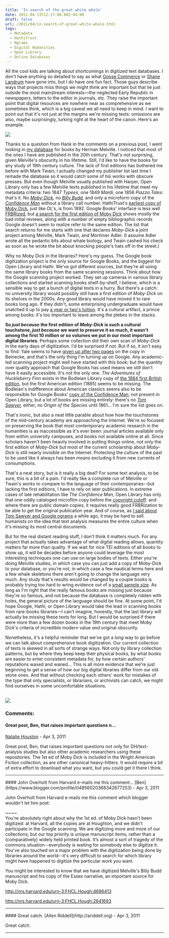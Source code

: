 ```yaml
---
title: 'In search of the great white whale'
date: 2011-04-13T12:17:00.002-04:00
draft: false
url: /2011/04/in-search-of-great-white-whale.html
tags:
  - Metadata
  - HathiTrust
  - Ngrams
  - Digital Humanities
  - Open Library
  - Online Databases
---
```


All the cool kids are talking about shortcomings in digitized text databases. I don't have anything so detailed to say as what [Goose Commerce](http://goosecommerce.wordpress.com/2011/04/09/ex-readex-not-much/) or [Shane Landrum](http://cliotropic.org/blog/2011/03/proquest-historical-serials-caveat-lector/) have gone into, but I do have one fun fact. Those guys describe ways that projects miss things we might think are important but that lie just outside the most mainstream interests—the neglected Early Republic in newspapers, letters to the editor in journals, etc. They raise the important point that digital resources are nowhere near as comprehensive as we sometimes think, which is a big caveat we all need to keep in mind. I want to point out that it's not just at the margins we're missing texts: omissions are also, maybe surprisingly, lurking right at the heart of the canon. Here's an example.

[![](http://1.bp.blogspot.com/-YDbvzXD5hvo/TaUZJv7t4jI/AAAAAAAACw8/QsOUmXEdQOM/s400/md_213.jpg)](http://1.bp.blogspot.com/-YDbvzXD5hvo/TaUZJv7t4jI/AAAAAAAACw8/QsOUmXEdQOM/s1600/md_213.jpg)

Thanks to a question from Hank in the comments on a previous post, I went looking in [my database](http://sappingattention.blogspot.com/2011/02/technical-notes.html) for books by Herman Melville. I noticed that most of the ones I have are published in the 20th century. That's not surprising, given Melville's obscurity in his lifetime. Still, I'd like to have the books for any study of 19th century culture. The lack of first editions has bothered me before with Mark Twain; I actually changed my publisher list last time I remade the database so it would catch some of his works with obscure presses. But even though Melville usually published with Harper, Open Library only has a few Melville texts published in his lifetime that meet my metadata criteria: two 1847 _Typees_, one 1849 _Mardi_, one 1856 _Piazza Tales_: that's it. No _[Moby-Dick](http://openlibrary.org/works/OL102749W/Moby-Dick),_ no _[Billy Budd](http://openlibrary.org/works/OL102746W/Billy_Budd),_ and only a microform copy of the [_Confidence Man_](http://openlibrary.org/books/OL7185766M/The_confidence-man) without a library call number. HathiTrust's [earliest copy of Moby Dick](http://catalog.hathitrust.org/Search/Home?checkspelling=true&type=all&lookfor=Moby+Dick&submit=&type=all&sethtftonly=true&sort=yearup), just like OL's, is from 1892. Google Books' interface is less well [FRBRized](http://www.frbr.org/), but [a search for the first edition of Moby Dick](http://www.google.com/search?q=Moby+Dick&hl=en&client=firefox-a&rls=org.mozilla%3Aen-US%3Aofficial&tbas=0&prmd=ivnsb&sa=X&ei=Ab6kTbzaOJG-0QHDgJXqCA&ved=0CBkQpwUoBA&source=lnt&tbs=cdr%3A1%2Ccd_min%3A1%2F1%2F1851%2Ccd_max%3A12%2F31%2F1852&tbm=bks) shows mostly the bad initial reviews, along with a number of empty bibliographic records Google doesn't seem to realize refer to the same edition. The list that search returns for me starts with one that declares _Moby-Dick_ a joint project among Melville, Mark Twain, and Mortimer Adler. (I assume Adler wrote all the pedantic bits about whale biology, and Twain cashed his check as soon as he wrote the bit about knocking people's hats off in the street.)

Why no Moby Dick in the libraries? Here's my guess. The Google book digitization project is the only source for Google Books, and the biggest for Open Library and Hathi. We've got different sources, but they're all using the same library books from the same scanning sessions. Think about how the Google scanning project worked. They set up cameras in various library collections and started scanning books shelf-by-shelf, I believe, which is a sensible way to get a bunch of digital texts in a hurry. But there's a catch: no university library would possibly still have a first edition of _Moby-Dick_ on its shelves in the 2000s. Any good library would have moved it to rare books long ago. If they didn't, some enterprising undergraduate would have snatched it up to pay [a year or two's tuition](http://www.abebooks.com/servlet/BookDetailsPL?bi=457533586). It's a cultural artifact, a prince among books: it's too important to leave among the plebes in the stacks.

**So _just because_ the first edition of _Moby-Dick_ is such a cultural touchstone, _just because_ we want to preserve it so much, it wasn't among the first 10 million or so volumes we put in our most important digital libraries**. Perhaps some collection did their own scan of _Moby-Dick_ in the early days of digitization. I'd be surprised if not. But if so, it isn't easy to find: Yale seems to have [given up after two pages](http://130.132.81.94/dl_crosscollex/SearchExecXC.asp?srchtype=CNO) on the copy in Beinecke, and that's the only thing I'm turning up on Google. Any academic-led scanning project might well have started with this book; but the quantity over quality approach that Google Books has used means we _still_ don't have it easily accessible. It's not the only one. _The Adventures of Huckleberry Finn_ exists in the Bodleian Library copy of [the 1884 first British edition](http://books.google.com/books?id=-bAIAAAAQAAJ&printsec=frontcover&dq=Huckleberry+Finn&hl=en&ei=KP2kTbN36svRAcuM3f0I&sa=X&oi=book_result&ct=result&resnum=1&ved=0CC8Q6AEwAA#v=onepage&q&f=false), but the first American edition (1885) seems to be missing. The Bodleian's indifference about American classics seems also to be responsible for Google Books' [copy of the Confidence Man](http://books.google.com/books?id=uK4BAAAAQAAJ), not present in Open Library, but a lot of books are missing entirely: there's no _[Tom Sawyer](http://www.google.com/search?q=Tom+Sawyer&hl=en&sa=X&ei=ZQ2lTdyrOMm10QGhlp3-CA&ved=0CBYQpwUoBA&source=lnt&tbs=cdr%3A1%2Ccd_min%3A1876%2Ccd_max%3A1876&tbm=bks),_ either, no _Origin of the Species_ until 1861… I'm sure the list goes on.

That's ironic, but also a neat little parable about how how the touchstones of the mid-century academy are approaching the Internet. We're so focused on preserving the book that most contemporary academic research in the humanities is as inaccessible as it's ever been: journal articles available only from within university campuses, and books not available online at all. Since scholars haven't been heavily involved in putting things online, not only the first edition of _Moby-Dick_ but most of the current scholarship about _Moby-Dick_ is still nearly invisible on the Internet. Protecting the culture of the past to be used like it always has been means excluding it from new currents of consumptions.

That's a neat story, but is it really a big deal? For some text analysis, to be sure, this is a bit of a pain. I'd really like a complete run of Melville or Twain's works to compare to the language of their contemporaries--but lacking the first editions, I have to rely on later publications. In extreme cases of late rehabilitation like _The Confidence Man,_ Open Library has only that one oddly cataloged microfilm copy before the [copyright cutoff](http://sappingattention.blogspot.com/2011/01/digital-history-and-copyright-black.html): and where there are public domain copies, it requires really good FRBRization to be able to get the original publication year. And of course, as [I said about Tom Sawyer and Google ngrams](http://sappingattention.blogspot.com/2010/12/not-included-in-ngrams-tom-sawyer.html) a while ago, it may be hard to sell humanists on the idea that text analysis measures the entire culture when it's missing its most central documents.

But for the real distant reading stuff, I don't think it matters much. For any project that actually takes advantage of what digital reading allows, quantity matters far more than quality. If we wait for nice TEI editions of all books to show up, it will be decades before anyone could leverage the most interesting techniques one can use on large bodies of texts. Either you're doing Melville studies, in which case you can just add a copy of Moby-Dick to your database, or you're not, in which case a few nautical terms here and a few whale skeletons there aren't going to change the language very much. Any study that's results would be changed by a couple books is probably trying too hard to wring evidence out of a [small sample size](http://www.baseball-reference.com/teams/BOS/2011.shtml). As long as I'm right that the really famous books are missing just because they're so famous, and not because the database is completely ridden with holes, the general picture of the language should be fine. At some point, I'd hope Google, Hathi, or Open Library would take the lead in scanning books from rare-books libraries—I can't imagine, honestly, that the last library will actually be missing these texts for long. But I would be surprised if there were more than a few dozen books in the 19th century that meet Moby Dick's criteria of incredible modern value _and_ original obscurity.

Nonetheless, it's a helpful reminder that we've got a _long_ way to go before we can talk about comprehensive book digitization. Our current collection of texts is skewed in all sorts of strange ways. Not only by library collection patterns, but by where they keep keep their physical books, by what books are easier to enter consistent metadata for, by how certain authors' reputations waxed and waned… This is all more evidence that we're just beginning to get a sense of how our big digital libraries differ from our old stone ones. And that without checking each others' work for mistakes of the type that only specialists, or librarians, or archivists can catch, we might find ourselves in some uncomfortable situations.

## [![](http://2.bp.blogspot.com/-QGVRS5HyD00/TaUab0nMJUI/AAAAAAAACxE/mxchyvr8J6c/s320/kent.jpg)](http://2.bp.blogspot.com/-QGVRS5HyD00/TaUab0nMJUI/AAAAAAAACxE/mxchyvr8J6c/s1600/kent.jpg)

### Comments:

#### Great post, Ben, that raises important questions n...

[Natalie Houston](http://nmhouston.com 'noreply@blogger.com') - <time datetime="2011-04-13T15:08:07.398-04:00">Apr 3, 2011</time>

Great post, Ben, that raises important questions not only for DH/text-analysis studies but also other academic researchers using these repositories. The 1st ed of Moby Dick is included in the Wright American Fiction collection, as are other canonical heavy-hitters. It would require a bit of extra effort to download what you want, but you could get it there I think.

<hr />
#### John Overholt from Harvard e-mails me this comment...
[Ben](https://www.blogger.com/profile/04856020368342677253) - <time datetime="2011-04-13T17:23:20.480-04:00">Apr 3, 2011</time>

John Overholt from Harvard e-mails me this comment which blogger wouldn't let him post:

\~~~~  
You're absolutely right about why the 1st ed. of Moby Dick hasn't been digitized: at Harvard, all the copies are at Houghton, and we didn't participate in the Google scanning. We are digitizing more and more of our collections, but our top priority is unique manuscript items, rather than a (comparatively) widely held printed book. It’s almost a sort of tragedy of the commons situation--everybody is waiting for somebody else to digitize it. You've also touched on a major problem with the digitization being done by libraries around the world--it's very difficult to search for which library might have happened to digitize the particular work you want.

You might be interested to know that we have digitized Melville's Billy Budd manuscript and his copy of the Essex narrative, an important source for Moby Dick.

http://nrs.harvard.edu/urn-3:FHCL.Hough:4686413

http://nrs.harvard.edu/urn-3:FHCL.Hough:2641693

<hr />
#### Great catch.
[Allen Riddell](http://ariddell.org) - <time datetime="2011-04-13T21:06:46.000-04:00">Apr 3, 2011</time>

Great catch.

<hr />
